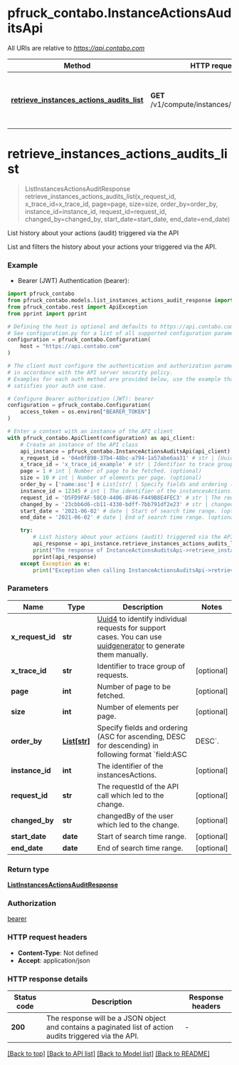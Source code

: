 # pfruck_contabo.InstanceActionsAuditsApi

All URIs are relative to *https://api.contabo.com*

Method | HTTP request | Description
------------- | ------------- | -------------
[**retrieve_instances_actions_audits_list**](InstanceActionsAuditsApi.md#retrieve_instances_actions_audits_list) | **GET** /v1/compute/instances/actions/audits | List history about your actions (audit) triggered via the API


# **retrieve_instances_actions_audits_list**
> ListInstancesActionsAuditResponse retrieve_instances_actions_audits_list(x_request_id, x_trace_id=x_trace_id, page=page, size=size, order_by=order_by, instance_id=instance_id, request_id=request_id, changed_by=changed_by, start_date=start_date, end_date=end_date)

List history about your actions (audit) triggered via the API

List and filters the history about your actions your triggered via the API.

### Example

* Bearer (JWT) Authentication (bearer):

```python
import pfruck_contabo
from pfruck_contabo.models.list_instances_actions_audit_response import ListInstancesActionsAuditResponse
from pfruck_contabo.rest import ApiException
from pprint import pprint

# Defining the host is optional and defaults to https://api.contabo.com
# See configuration.py for a list of all supported configuration parameters.
configuration = pfruck_contabo.Configuration(
    host = "https://api.contabo.com"
)

# The client must configure the authentication and authorization parameters
# in accordance with the API server security policy.
# Examples for each auth method are provided below, use the example that
# satisfies your auth use case.

# Configure Bearer authorization (JWT): bearer
configuration = pfruck_contabo.Configuration(
    access_token = os.environ["BEARER_TOKEN"]
)

# Enter a context with an instance of the API client
with pfruck_contabo.ApiClient(configuration) as api_client:
    # Create an instance of the API class
    api_instance = pfruck_contabo.InstanceActionsAuditsApi(api_client)
    x_request_id = '04e0f898-37b4-48bc-a794-1a57abe6aa31' # str | [Uuid4](https://en.wikipedia.org/wiki/Universally_unique_identifier#Version_4_(random)) to identify individual requests for support cases. You can use [uuidgenerator](https://www.uuidgenerator.net/version4) to generate them manually.
    x_trace_id = 'x_trace_id_example' # str | Identifier to trace group of requests. (optional)
    page = 1 # int | Number of page to be fetched. (optional)
    size = 10 # int | Number of elements per page. (optional)
    order_by = ['name:asc'] # List[str] | Specify fields and ordering (ASC for ascending, DESC for descending) in following format `field:ASC|DESC`. (optional)
    instance_id = 12345 # int | The identifier of the instancesActions. (optional)
    request_id = 'D5FD9FAF-58C0-4406-8F46-F449B8E4FEC3' # str | The requestId of the API call which led to the change. (optional)
    changed_by = '23cbb6d6-cb11-4330-bdff-7bb791df2e23' # str | changedBy of the user which led to the change. (optional)
    start_date = '2021-06-02' # date | Start of search time range. (optional)
    end_date = '2021-06-02' # date | End of search time range. (optional)

    try:
        # List history about your actions (audit) triggered via the API
        api_response = api_instance.retrieve_instances_actions_audits_list(x_request_id, x_trace_id=x_trace_id, page=page, size=size, order_by=order_by, instance_id=instance_id, request_id=request_id, changed_by=changed_by, start_date=start_date, end_date=end_date)
        print("The response of InstanceActionsAuditsApi->retrieve_instances_actions_audits_list:\n")
        pprint(api_response)
    except Exception as e:
        print("Exception when calling InstanceActionsAuditsApi->retrieve_instances_actions_audits_list: %s\n" % e)
```



### Parameters


Name | Type | Description  | Notes
------------- | ------------- | ------------- | -------------
 **x_request_id** | **str**| [Uuid4](https://en.wikipedia.org/wiki/Universally_unique_identifier#Version_4_(random)) to identify individual requests for support cases. You can use [uuidgenerator](https://www.uuidgenerator.net/version4) to generate them manually. | 
 **x_trace_id** | **str**| Identifier to trace group of requests. | [optional] 
 **page** | **int**| Number of page to be fetched. | [optional] 
 **size** | **int**| Number of elements per page. | [optional] 
 **order_by** | [**List[str]**](str.md)| Specify fields and ordering (ASC for ascending, DESC for descending) in following format &#x60;field:ASC|DESC&#x60;. | [optional] 
 **instance_id** | **int**| The identifier of the instancesActions. | [optional] 
 **request_id** | **str**| The requestId of the API call which led to the change. | [optional] 
 **changed_by** | **str**| changedBy of the user which led to the change. | [optional] 
 **start_date** | **date**| Start of search time range. | [optional] 
 **end_date** | **date**| End of search time range. | [optional] 

### Return type

[**ListInstancesActionsAuditResponse**](ListInstancesActionsAuditResponse.md)

### Authorization

[bearer](../README.md#bearer)

### HTTP request headers

 - **Content-Type**: Not defined
 - **Accept**: application/json

### HTTP response details

| Status code | Description | Response headers |
|-------------|-------------|------------------|
**200** | The response will be a JSON object and contains a paginated list of action audits triggered via the API. |  -  |

[[Back to top]](#) [[Back to API list]](../README.md#documentation-for-api-endpoints) [[Back to Model list]](../README.md#documentation-for-models) [[Back to README]](../README.md)

